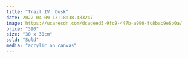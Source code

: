 ```yaml
---
title: "Trail IV: Dusk"
date: 2022-04-09 13:18:38.483247
image: https://ucarecdn.com/dcadeed5-9fc9-447b-a990-fc8bac9e6b0a/
price: "390"
size: "30 x 30cm"
sold: "Sold"
media: "acrylic on canvas"
---
```


